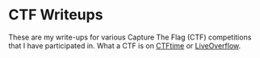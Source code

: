 # CTF Writeups

These are my write-ups for various Capture The Flag (CTF) competitions that I have participated in. What a CTF is on [CTFtime](https://ctftime.org/ctf-wtf/) or [LiveOverflow](https://www.youtube.com/watch?v=8ev9ZX9J45A).
